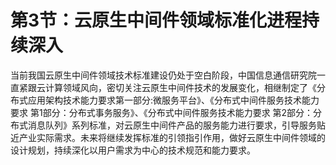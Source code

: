 # 第3节：云原生中间件领域标准化进程持续深入

当前我国云原生中间件领域技术标准建设仍处于空白阶段，中国信息通信研究院一直紧跟云计算领域风向，密切关注云原生中间件技术的发展变化，相继制定了《分布式应用架构技术能力要求第一部分:微服务平台》、《分布式中间件服务技术能力要求 第1部分：分布式事务服务》、《分布式中间件服务技术能力要求 第2部分：分布式消息队列》系列标准，对云原生中间件产品的服务能力进行要求，引导服务贴近产业实际需求。未来将继续发挥标准的引领指引作用，做好云原生中间件领域的设计规划，持续深化以用户需求为中心的技术规范和能力要求。